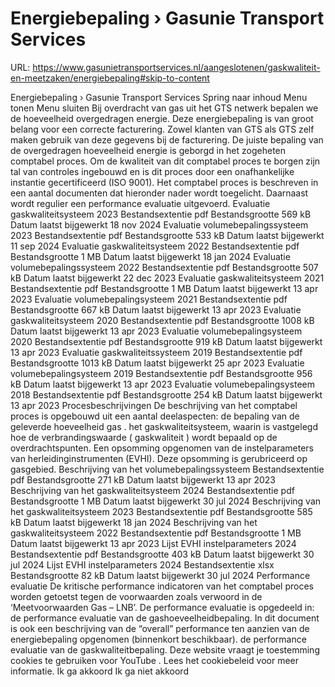 # Energiebepaling › Gasunie Transport Services

URL: https://www.gasunietransportservices.nl/aangeslotenen/gaskwaliteit-en-meetzaken/energiebepaling#skip-to-content

Energiebepaling › Gasunie Transport Services
Spring naar inhoud
Menu tonen
Menu sluiten
Bij overdracht van
gas
uit het
GTS
netwerk bepalen we de hoeveelheid overgedragen energie.
Deze energiebepaling is van groot belang voor een correcte facturering. Zowel klanten van
GTS
als
GTS
zelf maken gebruik van deze gegevens bij de facturering. De juiste bepaling van de overgedragen
hoeveelheid energie
is geborgd in het zogeheten comptabel proces. Om de kwaliteit van dit comptabel proces te borgen zijn tal van controles ingebouwd en is dit proces door een onafhankelijke instantie gecertificeerd (ISO 9001). Het comptabel proces is beschreven in een aantal documenten dat hieronder nader wordt toegelicht. Daarnaast wordt regulier een performance evaluatie uitgevoerd.
Evaluatie gaskwaliteitsysteem 2023
Bestandsextentie
pdf
Bestandsgrootte
569 kB
Datum laatst bijgewerkt
18 nov 2024
Evaluatie volumebepalingssysteem 2023
Bestandsextentie
pdf
Bestandsgrootte
533 kB
Datum laatst bijgewerkt
11 sep 2024
Evaluatie gaskwaliteitsysteem 2022
Bestandsextentie
pdf
Bestandsgrootte
1 MB
Datum laatst bijgewerkt
18 jan 2024
Evaluatie volumebepalingssysteem 2022
Bestandsextentie
pdf
Bestandsgrootte
507 kB
Datum laatst bijgewerkt
22 dec 2023
Evaluatie gaskwaliteitsysteem 2021
Bestandsextentie
pdf
Bestandsgrootte
1 MB
Datum laatst bijgewerkt
13 apr 2023
Evaluatie volumebepalingsysteem 2021
Bestandsextentie
pdf
Bestandsgrootte
667 kB
Datum laatst bijgewerkt
13 apr 2023
Evaluatie gaskwaliteitsysteem 2020
Bestandsextentie
pdf
Bestandsgrootte
1008 kB
Datum laatst bijgewerkt
13 apr 2023
Evaluatie volumebepalingsysteem 2020
Bestandsextentie
pdf
Bestandsgrootte
919 kB
Datum laatst bijgewerkt
13 apr 2023
Evaluatie gaskwaliteitssysteem 2019
Bestandsextentie
pdf
Bestandsgrootte
1013 kB
Datum laatst bijgewerkt
25 apr 2023
Evaluatie volumebepalingsysteem 2019
Bestandsextentie
pdf
Bestandsgrootte
956 kB
Datum laatst bijgewerkt
13 apr 2023
Evaluatie volumebepalingsysteem 2018
Bestandsextentie
pdf
Bestandsgrootte
254 kB
Datum laatst bijgewerkt
13 apr 2023
Procesbeschrijvingen
De beschrijving van het comptabel proces is opgebouwd uit een aantal deelaspecten:
de bepaling van de geleverde hoeveelheid
gas
.
het gaskwaliteitsysteem, waarin is vastgelegd hoe de verbrandingswaarde (
gaskwaliteit
) wordt bepaald op de overdrachtspunten.
Een opsomming opgenomen van de instelparameters van herleidinginstrumenten (EVHI). Deze opsomming is gerubriceerd op gasgebied.
Beschrijving van het volumebepalingssysteem
Bestandsextentie
pdf
Bestandsgrootte
271 kB
Datum laatst bijgewerkt
13 apr 2023
Beschrijving van het gaskwaliteitsysteem 2024
Bestandsextentie
pdf
Bestandsgrootte
1 MB
Datum laatst bijgewerkt
30 jul 2024
Beschrijving van het gaskwaliteitsysteem 2023
Bestandsextentie
pdf
Bestandsgrootte
585 kB
Datum laatst bijgewerkt
18 jan 2024
Beschrijving van het gaskwaliteitsysteem 2022
Bestandsextentie
pdf
Bestandsgrootte
1 MB
Datum laatst bijgewerkt
13 apr 2023
Lijst EVHI instelparameters 2024
Bestandsextentie
pdf
Bestandsgrootte
403 kB
Datum laatst bijgewerkt
30 jul 2024
Lijst EVHI instelparameters 2024
Bestandsextentie
xlsx
Bestandsgrootte
82 kB
Datum laatst bijgewerkt
30 jul 2024
Performance evaluatie
De kritische performance indicatoren van het comptabel proces worden getoetst tegen de voorwaarden zoals verwoord in de ‘Meetvoorwaarden
Gas
– LNB’. De performance evaluatie is opgedeeld in:
de performance evaluatie van de gashoeveelheidbepaling. In dit document is ook een beschrijving van de “overall” performance ten aanzien van de energiebepaling opgenomen (binnenkort beschikbaar).
de performance evaluatie van de gaskwaliteitbepaling.
Deze website vraagt je toestemming cookies te gebruiken voor
YouTube
. Lees het
cookiebeleid
voor meer informatie.
Ik ga akkoord
Ik ga niet akkoord